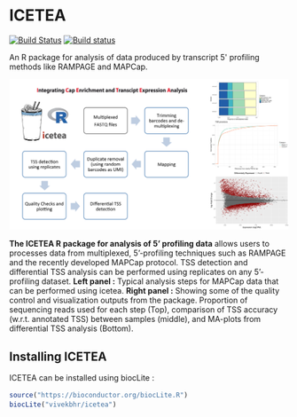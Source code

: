 # ICETEA

[![Build Status](https://travis-ci.org/vivekbhr/icetea.svg?branch=master)](https://travis-ci.org/vivekbhr/icetea)
[![Build status](https://ci.appveyor.com/api/projects/status/58od90th3qg5o7f0/branch/master?svg=true)](https://ci.appveyor.com/project/vivekbhr/icetea/branch/master)

An R package for analysis of data produced by transcript 5' profiling methods like RAMPAGE and MAPCap.

![icetea_logo](./icetea_front.png)

**The ICETEA R package for analysis of 5’ profiling data** allows users to processes data from multiplexed, 
5’-profiling techniques such as RAMPAGE and the recently developed MAPCap protocol. TSS detection and 
differential TSS analysis can be performed using replicates on any 5’-profiling dataset. 
**Left panel :**  Typical analysis steps for MAPCap data that can be performed using icetea. 
**Right panel :** Showing some of the quality control and visualization outputs from the package. 
Proportion of sequencing reads used for each step (Top), comparison of TSS accuracy (w.r.t. annotated TSS) 
between samples (middle), and MA-plots from differential TSS analysis (Bottom).


## Installing ICETEA

ICETEA can be installed using biocLite : 

```r
source("https://bioconductor.org/biocLite.R")
biocLite("vivekbhr/icetea")
```
